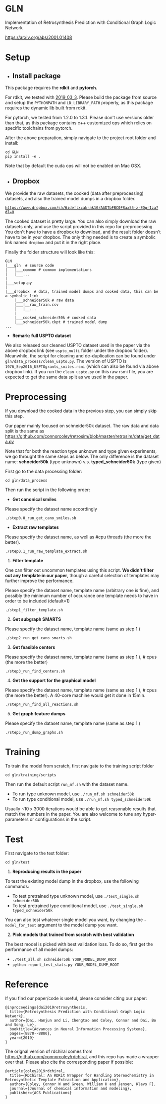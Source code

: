 # GLN
Implementation of Retrosynthesis Prediction with Conditional Graph Logic Network

https://arxiv.org/abs/2001.01408

# Setup

- ## Install package

This package requires the **rdkit** and **pytorch**.

For rdkit, we tested with [2019_03_3](https://github.com/rdkit/rdkit/releases/tag/Release_2019_03_3). Please build the package from source and setup the `PYTHONPATH` and `LD_LIBRARY_PATH` properly, as this package requires the dynamic lib built from rdkit.

For pytorch, we tested from 1.2.0 to 1.3.1. Please don't use versions older than that, as this package contains c++ customized ops which relies on specific toolchains from pytorch.

After the above preparation, simply navigate to the project root folder and install:

    cd GLN
    pip install -e .

Note that by default the cuda ops will not be enabled on Mac OSX.

- ## Dropbox

We provide the raw datasets, the cooked (data after preprocessing) datasets, and also the trained model dumps in a dropbox folder. 

[`https://www.dropbox.com/sh/6ideflxcakrak10/AADTbFBC0F8ax55-z-EDgrIza?dl=0`](https://www.dropbox.com/sh/6ideflxcakrak10/AADTbFBC0F8ax55-z-EDgrIza?dl=0)

The cooked dataset is pretty large. You can also simply download the raw datasets only, and use the script provided in this repo for preprocessing. You don't have to have a dropbox to download, and the result folder doesn't have to be in your dropbox. The only thing needed is to create a symbolic link named `dropbox` and put it in the right place.

Finally the folder structure will look like this: 

```
GLN
|___gln  # source code
|   |___common # common implementations
|   |___...
|
|___setup.py 
|
|___dropbox  # data, trained model dumps and cooked data, this can be a symbolic link
    |___schneider50k # raw data
    |___|__raw_train.csv
    |   |__...
    |
    |___cooked_schneider50k # cooked data
    |___schneider50k.ckpt # trained model dump
...
```

- **Remark: full USPTO dataset**

We also released our cleaned USPTO dataset used in the paper via the above dropbox link (see `uspto_multi` folder under the dropbox folder). Meanwhile, the script for cleaning and de-duplication can be found under `gln/data_process/clean_uspto.py`. 
The version of USPTO is `1976_Sep2016_USPTOgrants_smiles.rsmi` (which can also be found via above dropbox link). If you run the `clean_uspto.py` on this raw rsmi file, you are expected to get the same data split as we used in the paper.

# Preprocessing

If you download the cooked data in the previous step, you can simply skip this step.

Our paper mainly focused on schneider50k dataset. The raw data and data split is the same as https://github.com/connorcoley/retrosim/blob/master/retrosim/data/get_data.py

Note that for both the reaction type unknown and type given experiments, we go throught the same steps as below. The only difference is the dataset name: **schneider50k** (type unknown) v.s. **typed_schneider50k** (type given)

First go to the data processing folder:
```
cd gln/data_process
```
Then run the script in the following order:

- **Get canonical smiles**

Please specify the dataset name accordingly
```
./step0.0_run_get_cano_smiles.sh
```

- **Extract raw templates**

Please specify the dataset name, as well as #cpu threads (the more the better). 
```
./step0.1_run_raw_template_extract.sh
```

1. **Filter template**

One can filter out uncommon templates using this script. **We didn't filter out any template in our paper**, though a careful selection of templates may further improve the performance.

Please specify the dataset name, template name (arbitrary one is fine), and possibly the minimum number of occurance one template needs to have in order to be included (default=1)

```
./step1_filter_template.sh
```

2. **Get subgraph SMARTS**

Please specify the dataset name, template name (same as step 1.)
```
./step2_run_get_cano_smarts.sh
```

3. **Get feasible centers**

Please specify the dataset name, template name (same as step 1.), # cpus (the more the better)
```
./step3_run_find_centers.sh
```

4. **Get the support for the graphical model**

Please specify the dataset name, template name (same as step 1.), # cpus (the more the better). A 40-core machine would get it done in 15min.
```
./step4_run_find_all_reactions.sh
```

5. **Get graph feature dumps**

Please specify the dataset name, template name (same as step 1.)
```
./step5_run_dump_graphs.sh
```

# Training

To train the model from scratch, first navigate to the training script folder
```
cd gln/training/scripts
```
Then run the default script `run_mf.sh` with the dataset name.
- To run type unknown model, use `./run_mf.sh schneider50k`
- To run type conditional model, use `./run_mf.sh typed_schneider50k`

Usually ~10 x 3000 iterations would be able to get reasonable results that match the numbers in the paper.
You are also welcome to tune any hyper-parameters or configurations in the script. 

# Test

First navigate to the test folder:
```
cd gln/test
```
1. **Reproducing results in the paper**

To test the existing model dump in the dropbox, use the following commands:
- To test pretrained type unknown model, use `./test_single.sh schneider50k`
- To test pretrained type conditional model, use `./test_single.sh typed_schneider50k`

You can also test whatever single model you want, by changing the `-model_for_test` argument to the model dump you want.

2. **Pick models that trained from scratch with best validation**

The best model is picked with best validation loss. To do so, first get the performance of all model dumps:
- `./test_all.sh schneider50k YOUR_MODEL_DUMP_ROOT`
- `python report_test_stats.py YOUR_MODEL_DUMP_ROOT`


# Reference

If you find our paper/code is useful, please consider citing our paper:

    @inproceedings{dai2019retrosynthesis,
      title={Retrosynthesis Prediction with Conditional Graph Logic Network},
      author={Dai, Hanjun and Li, Chengtao and Coley, Connor and Dai, Bo and Song, Le},
      booktitle={Advances in Neural Information Processing Systems},
      pages={8870--8880},
      year={2019}
    }
    
The orignal version of rdchiral comes from https://github.com/connorcoley/rdchiral, and this repo has made a wrapper over that. Please also cite the corresponding paper if possible:

    @article{coley2019rdchiral,
      title={RDChiral: An RDKit Wrapper for Handling Stereochemistry in Retrosynthetic Template Extraction and Application},
      author={Coley, Connor W and Green, William H and Jensen, Klavs F},
      journal={Journal of chemical information and modeling},
      publisher={ACS Publications}
    }
